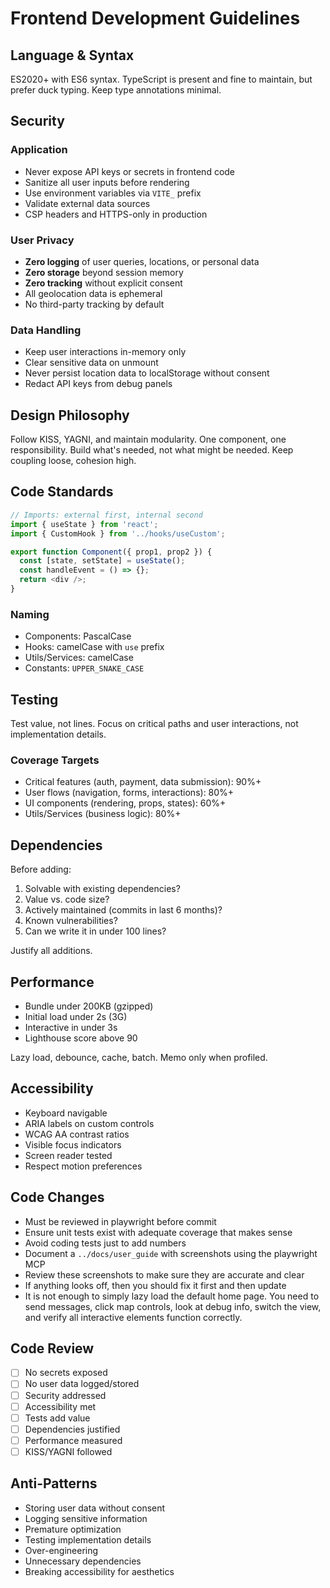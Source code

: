 # Frontend Development Guidelines

## Language & Syntax

ES2020+ with ES6 syntax. TypeScript is present and fine to maintain, but prefer duck typing. Keep type annotations minimal.

## Security

### Application

- Never expose API keys or secrets in frontend code
- Sanitize all user inputs before rendering
- Use environment variables via `VITE_` prefix
- Validate external data sources
- CSP headers and HTTPS-only in production

### User Privacy

- **Zero logging** of user queries, locations, or personal data
- **Zero storage** beyond session memory
- **Zero tracking** without explicit consent
- All geolocation data is ephemeral
- No third-party tracking by default

### Data Handling

- Keep user interactions in-memory only
- Clear sensitive data on unmount
- Never persist location data to localStorage without consent
- Redact API keys from debug panels

## Design Philosophy

Follow KISS, YAGNI, and maintain modularity. One component, one responsibility. Build what's needed, not what might be needed. Keep coupling loose, cohesion high.

## Code Standards

```javascript
// Imports: external first, internal second
import { useState } from 'react';
import { CustomHook } from '../hooks/useCustom';

export function Component({ prop1, prop2 }) {
  const [state, setState] = useState();
  const handleEvent = () => {};
  return <div />;
}
```

### Naming

- Components: PascalCase
- Hooks: camelCase with `use` prefix
- Utils/Services: camelCase
- Constants: `UPPER_SNAKE_CASE`

## Testing

Test value, not lines. Focus on critical paths and user interactions, not implementation details.

### Coverage Targets

- Critical features (auth, payment, data submission): 90%+
- User flows (navigation, forms, interactions): 80%+
- UI components (rendering, props, states): 60%+
- Utils/Services (business logic): 80%+

## Dependencies

Before adding:

1. Solvable with existing dependencies?
2. Value vs. code size?
3. Actively maintained (commits in last 6 months)?
4. Known vulnerabilities?
5. Can we write it in under 100 lines?

Justify all additions.

## Performance

- Bundle under 200KB (gzipped)
- Initial load under 2s (3G)
- Interactive in under 3s
- Lighthouse score above 90

Lazy load, debounce, cache, batch. Memo only when profiled.

## Accessibility

- Keyboard navigable
- ARIA labels on custom controls
- WCAG AA contrast ratios
- Visible focus indicators
- Screen reader tested
- Respect motion preferences

## Code Changes

- Must be reviewed in playwright before commit
- Ensure unit tests exist with adequate coverage that makes sense
- Avoid coding tests just to add numbers
- Document a `../docs/user_guide` with screenshots using the playwright MCP
- Review these screenshots to make sure they are accurate and clear
- If anything looks off, then you should fix it first and then update
- It is not enough to simply lazy load the default home page. You need to send messages, click map controls, look at debug info, switch the view, and verify all interactive elements function correctly.

## Code Review

- [ ] No secrets exposed
- [ ] No user data logged/stored
- [ ] Security addressed
- [ ] Accessibility met
- [ ] Tests add value
- [ ] Dependencies justified
- [ ] Performance measured
- [ ] KISS/YAGNI followed

## Anti-Patterns

- Storing user data without consent
- Logging sensitive information
- Premature optimization
- Testing implementation details
- Over-engineering
- Unnecessary dependencies
- Breaking accessibility for aesthetics
